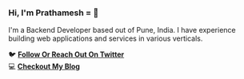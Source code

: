 ### Hi, I'm Prathamesh = 👋

I'm a Backend Developer based out of Pune, India. 
I have experience building web applications and services in various verticals.

🐦 **[Follow Or Reach Out On Twitter](https://twitter.com/praths3009)**<br/>
💻 **[Checkout My Blog](https://missingtechie.blogspot.com/)**

<!---
prathameshrodi/prathameshrodi is a ✨ special ✨ repository because its `README.md` (this file) appears on your GitHub profile.
You can click the Preview link to take a look at your changes.
--->
